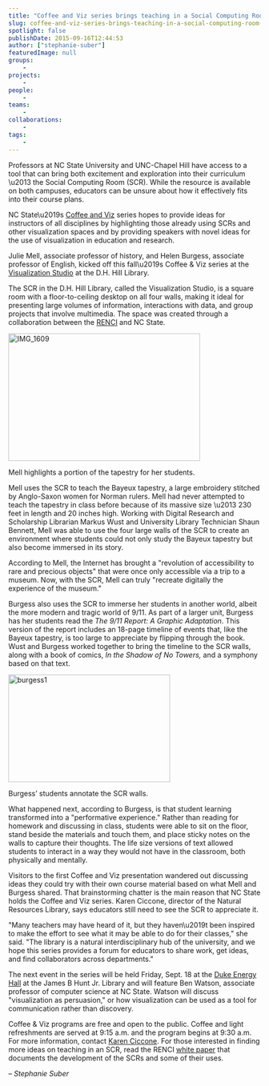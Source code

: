 ```yaml
---
title: "Coffee and Viz series brings teaching in a Social Computing Room to life"
slug: coffee-and-viz-series-brings-teaching-in-a-social-computing-room-to-life
spotlight: false
publishDate: 2015-09-16T12:44:53
author: ["stephanie-suber"]
featuredImage: null
groups:
    - 
projects:
    - 
people:
    - 
teams: 
    - 
collaborations:
    - 
tags:
    - 
---
```

<p>Professors at NC State University and UNC-Chapel Hill have access to a tool that can bring both excitement and exploration into their curriculum \u2013 the Social Computing Room (SCR). While the resource is available on both campuses, educators can be unsure about how it effectively fits into their course plans.</p>
<p>NC State\u2019s <a href="http://www.lib.ncsu.edu/events/series/coffee-and-viz">Coffee and Viz</a> series hopes to provide ideas for instructors of all disciplines by highlighting those already using SCRs and other visualization spaces and by providing speakers with novel ideas for the use of visualization in education and research.</p>
<p></p>
<p>Julie Mell, associate professor of history, and Helen Burgess, associate professor of English, kicked off this fall\u2019s Coffee &amp; Viz series at the <a href="http://www.lib.ncsu.edu/spaces/visualization-studio">Visualization Studio</a> at the D.H. Hill Library.</p>
<p>The SCR in the D.H. Hill Library, called the Visualization Studio, is a square room with a floor-to-ceiling desktop on all four walls, making it ideal for presenting large volumes of information, interactions with data, and group projects that involve multimedia. The space was created through a collaboration between the <a href="https://renci.org/">RENCI</a> and NC State.</p>
<div id="attachment_15021" class="wp-caption alignright" style="width: 383px"><a href="https://renci.org/wp-content/uploads/2015/09/IMG_1609.jpg"  rel="lightbox[roadtrip]"><img class="wp-image-15021" src="https://renci.org/wp-content/uploads/2015/09/IMG_1609-300x200.jpg" alt="IMG_1609" width="383" height="255" srcset="https://renci.org/wp-content/uploads/2015/09/IMG_1609-300x200.jpg 300w, https://renci.org/wp-content/uploads/2015/09/IMG_1609-640x427.jpg 640w, https://renci.org/wp-content/uploads/2015/09/IMG_1609.jpg 940w" sizes="(max-width: 383px) 100vw, 383px" /></a></p>
<p class="wp-caption-text">Mell highlights a portion of the tapestry for her students.</p>
</div>
<p>Mell uses the SCR to teach the Bayeux tapestry, a large embroidery stitched by Anglo-Saxon women for Norman rulers. Mell had never attempted to teach the tapestry in class before because of its massive size \u2013 230 feet in length and 20 inches high. Working with Digital Research and Scholarship Librarian Markus Wust and University Library Technician Shaun Bennett, Mell was able to use the four large walls of the SCR to create an environment where students could not only study the Bayeux tapestry but also become immersed in its story.</p>
<p>According to Mell, the Internet has brought a "revolution of accessibility to rare and precious objects" that were once only accessible via a trip to a museum. Now, with the SCR, Mell can truly "recreate digitally the experience of the museum."</p>
<p>Burgess also uses the SCR to immerse her students in another world, albeit the more modern and tragic world of 9/11. As part of a larger unit, Burgess has her students read the <em>The 9/11 Report: A Graphic Adaptation</em>. This version of the report includes an 18-page timeline of events that, like the Bayeux tapestry, is too large to appreciate by flipping through the book. Wust and Burgess worked together to bring the timeline to the SCR walls, along with a book of comics, <em>In the Shadow of No Towers,</em> and a symphony based on that text.</p>
<div id="attachment_15022" class="wp-caption alignleft" style="width: 323px"><a href="https://renci.org/wp-content/uploads/2015/09/burgess1.jpg"  rel="lightbox[roadtrip]"><img class="wp-image-15022" src="https://renci.org/wp-content/uploads/2015/09/burgess1-300x200.jpg" alt="burgess1" width="323" height="215" srcset="https://renci.org/wp-content/uploads/2015/09/burgess1-300x200.jpg 300w, https://renci.org/wp-content/uploads/2015/09/burgess1-640x426.jpg 640w, https://renci.org/wp-content/uploads/2015/09/burgess1.jpg 940w" sizes="(max-width: 323px) 100vw, 323px" /></a></p>
<p class="wp-caption-text">Burgess&#8217; students annotate the SCR walls.</p>
</div>
<p>What happened next, according to Burgess, is that student learning transformed into a "performative experience." Rather than reading for homework and discussing in class, students were able to sit on the floor, stand beside the materials and touch them, and place sticky notes on the walls to capture their thoughts. The life size versions of text allowed students to interact in a way they would not have in the classroom, both physically and mentally.</p>
<p>Visitors to the first Coffee and Viz presentation wandered out discussing ideas they could try with their own course material based on what Mell and Burgess shared. That brainstorming chatter is the main reason that NC State holds the Coffee and Viz series. Karen Ciccone, director of the Natural Resources Library, says educators still need to see the SCR to appreciate it.</p>
<p>"Many teachers may have heard of it, but they haven\u2019t been inspired to make the effort to see what it may be able to do for their classes," she said. "The library is a natural interdisciplinary hub of the university, and we hope this series provides a forum for educators to share work, get ideas, and find collaborators across departments."</p>
<p>The next event in the series will be held Friday, Sept. 18 at the <a href="http://www.lib.ncsu.edu/spaces/duke-energy-hall">Duke Energy Hall</a> at the James B Hunt Jr. Library and will feature Ben Watson, associate professor of computer science at NC State. Watson will discuss "visualization as persuasion," or how visualization can be used as a tool for communication rather than discovery.</p>
<p>Coffee &amp; Viz programs are free and open to the public. Coffee and light refreshments are served at 9:15 a.m. and the program begins at 9:30 a.m. For more information, contact <a href="mailto:kacollin@ncsu.edu?subject=Coffee%20%26%20Viz%20series">Karen Ciccone</a>. For those interested in finding more ideas on teaching in an SCR, read the RENCI <a href="https://renci.org/wp-content/uploads/2015/06/SCR-WhitePaper-FINAL-6.29.15.pdf">white paper</a> that documents the development of the SCRs and some of their uses.</p>
<p><em>&#8211; Stephanie Suber</em></p>
<!-- AddThis Advanced Settings generic via filter on the_content --><!-- AddThis Share Buttons generic via filter on the_content -->
